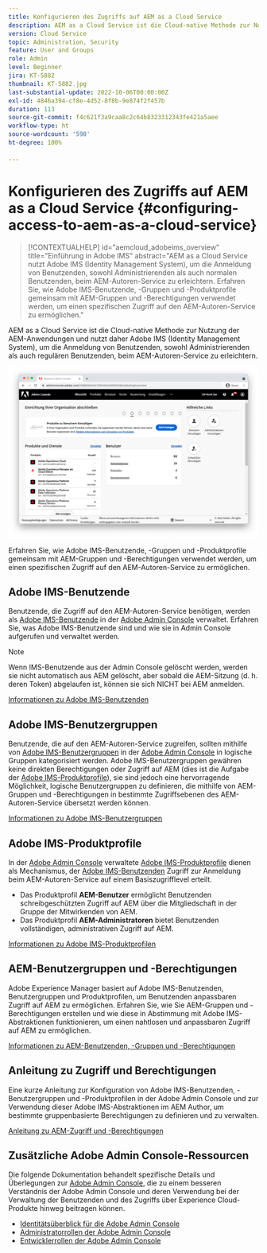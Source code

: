 ```yaml
---
title: Konfigurieren des Zugriffs auf AEM as a Cloud Service
description: AEM as a Cloud Service ist die Cloud-native Methode zur Nutzung der AEM-Anwendungen und nutzt daher Adobe IMS (Identity Management System), um die Anmeldung von Benutzenden, sowohl Administrierenden als auch regulären Benutzenden, beim AEM-Autoren-Service zu erleichtern. Erfahren Sie, wie Adobe IMS-Benutzende, Benutzergruppen und Produktprofile gemeinsam mit AEM-Gruppen und -Berechtigungen verwendet werden, um bestimmten Zugriff auf die AEM-Autoreninstanz zu gewähren.
version: Cloud Service
topic: Administration, Security
feature: User and Groups
role: Admin
level: Beginner
jira: KT-5882
thumbnail: KT-5882.jpg
last-substantial-update: 2022-10-06T00:00:00Z
exl-id: 4846a394-cf8e-4d52-8f8b-9e874f2f457b
duration: 113
source-git-commit: f4c621f3a9caa8c2c64b8323312343fe421a5aee
workflow-type: ht
source-wordcount: '598'
ht-degree: 100%

---
```


# Konfigurieren des Zugriffs auf AEM as a Cloud Service {#configuring-access-to-aem-as-a-cloud-service}

>[!CONTEXTUALHELP]
>id="aemcloud_adobeims_overview"
>title="Einführung in Adobe IMS"
>abstract="AEM as a Cloud Service nutzt Adobe IMS (Identity Management System), um die Anmeldung von Benutzenden, sowohl Administrierenden als auch normalen Benutzenden, beim AEM-Autoren-Service zu erleichtern. Erfahren Sie, wie Adobe IMS-Benutzende, -Gruppen und -Produktprofile gemeinsam mit AEM-Gruppen und -Berechtigungen verwendet werden, um einen spezifischen Zugriff auf den AEM-Autoren-Service zu ermöglichen."

AEM as a Cloud Service ist die Cloud-native Methode zur Nutzung der AEM-Anwendungen und nutzt daher Adobe IMS (Identity Management System), um die Anmeldung von Benutzenden, sowohl Administrierenden als auch regulären Benutzenden, beim AEM-Autoren-Service zu erleichtern.

![Adobe Admin Console](./assets/hero.png)

Erfahren Sie, wie Adobe IMS-Benutzende, -Gruppen und -Produktprofile gemeinsam mit AEM-Gruppen und -Berechtigungen verwendet werden, um einen spezifischen Zugriff auf den AEM-Autoren-Service zu ermöglichen.

## Adobe IMS-Benutzende

Benutzende, die Zugriff auf den AEM-Autoren-Service benötigen, werden als [Adobe IMS-Benutzende](https://helpx.adobe.com/de/enterprise/using/set-up-identity.html) in der [Adobe Admin Console](https://adminconsole.adobe.com) verwaltet. Erfahren Sie, was Adobe IMS-Benutzende sind und wie sie in Admin Console aufgerufen und verwaltet werden.

>[!NOTE]
>
>Wenn IMS-Benutzende aus der Admin Console gelöscht werden, werden sie nicht automatisch aus AEM gelöscht, aber sobald die AEM-Sitzung (d. h. deren Token) abgelaufen ist, können sie sich NICHT bei AEM anmelden.


[Informationen zu Adobe IMS-Benutzenden](./adobe-ims-users.md)

## Adobe IMS-Benutzergruppen

Benutzende, die auf den AEM-Autoren-Service zugreifen, sollten mithilfe von [Adobe IMS-Benutzergruppen](https://helpx.adobe.com/de/enterprise/using/user-groups.html) in der [Adobe Admin Console](https://adminconsole.adobe.com) in logische Gruppen kategorisiert werden. Adobe IMS-Benutzergruppen gewähren keine direkten Berechtigungen oder Zugriff auf AEM (dies ist die Aufgabe der [Adobe IMS-Produktprofile](#adobe-ims-product-profiles)), sie sind jedoch eine hervorragende Möglichkeit, logische Benutzergruppen zu definieren, die mithilfe von AEM-Gruppen und -Berechtigungen in bestimmte Zugriffsebenen des AEM-Autoren-Service übersetzt werden können.

[Informationen zu Adobe IMS-Benutzergruppen](./adobe-ims-user-groups.md)

## Adobe IMS-Produktprofile

In der [Adobe Admin Console](https://adminconsole.adobe.com) verwaltete [Adobe IMS-Produktprofile](https://helpx.adobe.com/de/enterprise/using/manage-permissions-and-roles.html) dienen als Mechanismus, der [Adobe IMS-Benutzenden](#adobe-ims-users) Zugriff zur Anmeldung beim AEM-Autoren-Service auf einem Basiszugrifflevel erteilt.

+ Das Produktprofil __AEM-Benutzer__ ermöglicht Benutzenden schreibgeschützten Zugriff auf AEM über die Mitgliedschaft in der Gruppe der Mitwirkenden von AEM.
+ Das Produktprofil __AEM-Administratoren__ bietet Benutzenden vollständigen, administrativen Zugriff auf AEM.

[Informationen zu Adobe IMS-Produktprofilen](./adobe-ims-product-profiles.md)

## AEM-Benutzergruppen und -Berechtigungen

Adobe Experience Manager basiert auf Adobe IMS-Benutzenden, Benutzergruppen und Produktprofilen, um Benutzenden anpassbaren Zugriff auf AEM zu ermöglichen. Erfahren Sie, wie Sie AEM-Gruppen und -Berechtigungen erstellen und wie diese in Abstimmung mit Adobe IMS-Abstraktionen funktionieren, um einen nahtlosen und anpassbaren Zugriff auf AEM zu ermöglichen.

[Informationen zu AEM-Benutzenden, -Gruppen und -Berechtigungen](./aem-users-groups-and-permissions.md)

## Anleitung zu Zugriff und Berechtigungen

Eine kurze Anleitung zur Konfiguration von Adobe IMS-Benutzenden, -Benutzergruppen und -Produktprofilen in der Adobe Admin Console und zur Verwendung dieser Adobe IMS-Abstraktionen im AEM Author, um bestimmte gruppenbasierte Berechtigungen zu definieren und zu verwalten.

[Anleitung zu AEM-Zugriff und -Berechtigungen](./walk-through.md)

## Zusätzliche Adobe Admin Console-Ressourcen

Die folgende Dokumentation behandelt spezifische Details und Überlegungen zur [Adobe Admin Console](https://adminconsole.adobe.com), die zu einem besseren Verständnis der Adobe Admin Console und deren Verwendung bei der Verwaltung der Benutzenden und des Zugriffs über Experience Cloud-Produkte hinweg beitragen können.

+ [Identitätsüberblick für die Adobe Admin Console](https://helpx.adobe.com/de/enterprise/using/identity.html)
+ [Administratorrollen der Adobe Admin Console](https://helpx.adobe.com/de/enterprise/using/admin-roles.html)
+ [Entwicklerrollen der Adobe Admin Console](https://helpx.adobe.com/de/enterprise/using/manage-developers.html)
